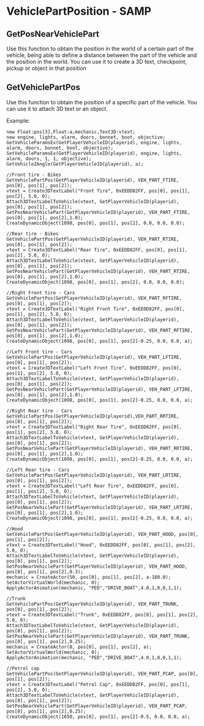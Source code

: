 # VehiclePartPosition - SAMP

## GetPosNearVehiclePart ##
Use this function to obtain the position in the world of a certain part of the vehicle, being able to define a distance between the part of the vehicle and the position in the world. You can use it to create a 3D text, checkpoint, pickup or object in that position

## GetVehiclePartPos ##
Use this function to obtain the position of a specific part of the vehicle. You can use it to attach 3D text or an object.

Example:

	new Float:pos[3],Float:a,mechanic,Text3D:vtext;
	new engine, lights, alarm, doors, bonnet, boot, objective;
	GetVehicleParamsEx(GetPlayerVehicleID(playerid), engine, lights, alarm, doors, bonnet, boot, objective);
	SetVehicleParamsEx(GetPlayerVehicleID(playerid), engine, lights, alarm, doors, 1, 1, objective);
	GetVehicleZAngle(GetPlayerVehicleID(playerid), a);

	//Front tire - Bikes
	GetVehiclePartPos(GetPlayerVehicleID(playerid), VEH_PART_FTIRE, pos[0], pos[1], pos[2]);
	vtext = Create3DTextLabel("Front Tire", 0xEEDD82FF, pos[0], pos[1], pos[2], 5.0, 0);
	Attach3DTextLabelToVehicle(vtext, GetPlayerVehicleID(playerid), pos[0], pos[1], pos[2]);
	GetPosNearVehiclePart(GetPlayerVehicleID(playerid), VEH_PART_FTIRE, pos[0], pos[1], pos[2],1.0);
	CreateDynamicObject(1098, pos[0], pos[1], pos[2], 0.0, 0.0, 0.0);

	//Rear tire - Bikes
	GetVehiclePartPos(GetPlayerVehicleID(playerid), VEH_PART_RTIRE, pos[0], pos[1], pos[2]);
	vtext = Create3DTextLabel("Rear Tire", 0xEEDD82FF, pos[0], pos[1], pos[2], 5.0, 0);
	Attach3DTextLabelToVehicle(vtext, GetPlayerVehicleID(playerid), pos[0], pos[1], pos[2]);
	GetPosNearVehiclePart(GetPlayerVehicleID(playerid), VEH_PART_RTIRE, pos[0], pos[1], pos[2],1.0);
	CreateDynamicObject(1098, pos[0], pos[1], pos[2], 0.0, 0.0, 0.0);

  	//Right Front tire - Cars
	GetVehiclePartPos(GetPlayerVehicleID(playerid), VEH_PART_RFTIRE, pos[0], pos[1], pos[2]);
	vtext = Create3DTextLabel("Right Front Tire", 0xEEDD82FF, pos[0], pos[1], pos[2], 5.0, 0);
  	Attach3DTextLabelToVehicle(vtext, GetPlayerVehicleID(playerid), pos[0], pos[1], pos[2]);
  	GetPosNearVehiclePart(GetPlayerVehicleID(playerid), VEH_PART_RFTIRE, pos[0], pos[1], pos[2],1.0);
  	CreateDynamicObject(1098, pos[0], pos[1], pos[2]-0.25, 0.0, 0.0, a);

	//Left Front tire - Cars
  	GetVehiclePartPos(GetPlayerVehicleID(playerid), VEH_PART_LFTIRE, pos[0], pos[1], pos[2]);
  	vtext = Create3DTextLabel("Left Front Tire", 0xEEDD82FF, pos[0], pos[1], pos[2], 5.0, 0);
  	Attach3DTextLabelToVehicle(vtext, GetPlayerVehicleID(playerid), pos[0], pos[1], pos[2]);
  	GetPosNearVehiclePart(GetPlayerVehicleID(playerid), VEH_PART_LFTIRE, pos[0], pos[1], pos[2],1.0);
  	CreateDynamicObject(1098, pos[0], pos[1], pos[2]-0.25, 0.0, 0.0, a);

	//Right Rear tire - Cars
  	GetVehiclePartPos(GetPlayerVehicleID(playerid),VEH_PART_RRTIRE, pos[0], pos[1], pos[2]);
  	vtext = Create3DTextLabel("Right Rear Tire", 0xEEDD82FF, pos[0], pos[1], pos[2], 5.0, 0);
  	Attach3DTextLabelToVehicle(vtext, GetPlayerVehicleID(playerid), pos[0], pos[1], pos[2]);
  	GetPosNearVehiclePart(GetPlayerVehicleID(playerid), VEH_PART_RRTIRE, pos[0], pos[1], pos[2],1.0);
  	CreateDynamicObject(1098, pos[0], pos[1], pos[2]-0.25, 0.0, 0.0, a);

	//Left Rear tire - Cars
  	GetVehiclePartPos(GetPlayerVehicleID(playerid), VEH_PART_LRTIRE, pos[0], pos[1], pos[2]);
  	vtext = Create3DTextLabel("Left Rear Tire", 0xEEDD82FF, pos[0], pos[1], pos[2], 5.0, 0);
  	Attach3DTextLabelToVehicle(vtext, GetPlayerVehicleID(playerid), pos[0], pos[1], pos[2]);
  	GetPosNearVehiclePart(GetPlayerVehicleID(playerid), VEH_PART_LRTIRE, pos[0], pos[1], pos[2],1.0);
  	CreateDynamicObject(1098, pos[0], pos[1], pos[2]-0.25, 0.0, 0.0, a);

  	//Hood
  	GetVehiclePartPos(GetPlayerVehicleID(playerid), VEH_PART_HOOD, pos[0], pos[1], pos[2]);
  	vtext = Create3DTextLabel("Hood", 0xEEDD82FF, pos[0], pos[1], pos[2], 5.0, 0);
  	Attach3DTextLabelToVehicle(vtext, GetPlayerVehicleID(playerid), pos[0], pos[1], pos[2]);
  	GetPosNearVehiclePart(GetPlayerVehicleID(playerid), VEH_PART_HOOD, pos[0], pos[1], pos[2],0.3);
  	mechanic = CreateActor(50, pos[0], pos[1], pos[2], a-180.0);
  	SetActorVirtualWorld(mechanic, 0);
  	ApplyActorAnimation(mechanic, "PED","DRIVE_BOAT",4.0,1,0,0,1,1);

  	//Trunk
  	GetVehiclePartPos(GetPlayerVehicleID(playerid), VEH_PART_TRUNK, pos[0], pos[1], pos[2]);
  	vtext = Create3DTextLabel("Trunk", 0xEEDD82FF, pos[0], pos[1], pos[2], 5.0, 0);
  	Attach3DTextLabelToVehicle(vtext, GetPlayerVehicleID(playerid), pos[0], pos[1], pos[2]);
  	GetPosNearVehiclePart(GetPlayerVehicleID(playerid), VEH_PART_TRUNK, pos[0], pos[1], pos[2],0.25);
  	mechanic = CreateActor(8, pos[0], pos[1], pos[2], a);
  	SetActorVirtualWorld(mechanic, 0);
  	ApplyActorAnimation(mechanic, "PED","DRIVE_BOAT",4.0,1,0,0,1,1);

  	//Petrol cap
  	GetVehiclePartPos(GetPlayerVehicleID(playerid), VEH_PART_PCAP, pos[0], pos[1], pos[2]);
  	vtext = Create3DTextLabel("Petrol Cap", 0xEEDD82FF, pos[0], pos[1], pos[2], 5.0, 0);
  	Attach3DTextLabelToVehicle(vtext, GetPlayerVehicleID(playerid), pos[0], pos[1], pos[2]);
  	GetPosNearVehiclePart(GetPlayerVehicleID(playerid), VEH_PART_PCAP, pos[0], pos[1], pos[2],0.25);
  	CreateDynamicObject(1650, pos[0], pos[1], pos[2]-0.5, 0.0, 0.0, a);
